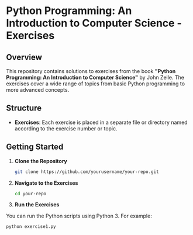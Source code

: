 # Python Programming: An Introduction to Computer Science - Exercises

## Overview

This repository contains solutions to exercises from the book **"Python Programming: An Introduction to Computer Science"** by John Zelle. The exercises cover a wide range of topics from basic Python programming to more advanced concepts.

## Structure

- **Exercises**: Each exercise is placed in a separate file or directory named according to the exercise number or topic.
  
## Getting Started

1. **Clone the Repository**
   
   ```bash
   git clone https://github.com/yourusername/your-repo.git

2. **Navigate to the Exercises**

   ```bash
   cd your-repo

3. **Run the Exercises**

  You can run the Python scripts using Python 3. For example:
  
   ```bash
   python exercise1.py

   
